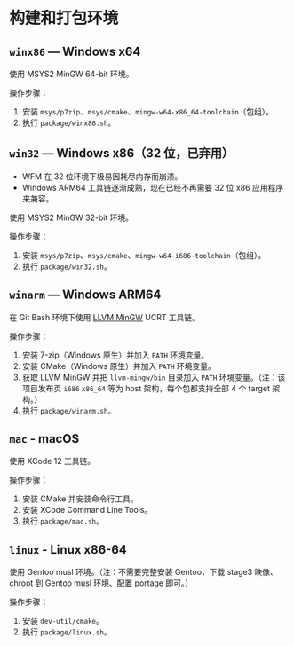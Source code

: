 # 构建和打包环境

## `winx86` — Windows x64

使用 MSYS2 MinGW 64-bit 环境。

操作步骤：
1. 安装 `msys/p7zip`、`msys/cmake`、`mingw-w64-x86_64-toolchain`（包组）。
2. 执行 `package/winx86.sh`。

## `win32` — Windows x86（32 位，已弃用）

* WFM 在 32 位环境下极易因耗尽内存而崩溃。
* Windows ARM64 工具链逐渐成熟，现在已经不再需要 32 位 x86 应用程序来兼容。

使用 MSYS2 MinGW 32-bit 环境。

操作步骤：
1. 安装 `msys/p7zip`、`msys/cmake`、`mingw-w64-i686-toolchain`（包组）。
2. 执行 `package/win32.sh`。

## `winarm` — Windows ARM64

在 Git Bash 环境下使用 [LLVM MinGW](https://github.com/mstorsjo/llvm-mingw) UCRT 工具链。

操作步骤：
1. 安装 7-zip（Windows 原生）并加入 `PATH` 环境变量。
2. 安装 CMake（Windows 原生）并加入 `PATH` 环境变量。
3. 获取 LLVM MinGW 并把 `llvm-mingw/bin` 目录加入 `PATH` 环境变量。（注：该项目发布页 `i686` `x86_64` 等为 host 架构，每个包都支持全部 4 个 target 架构。）
4. 执行 `package/winarm.sh`。

## `mac` - macOS

使用 XCode 12 工具链。

操作步骤：
1. 安装 CMake 并安装命令行工具。
2. 安装 XCode Command Line Tools。
3. 执行 `package/mac.sh`。

## `linux` - Linux x86-64

使用 Gentoo musl 环境。（注：不需要完整安装 Gentoo，下载 stage3 映像、chroot 到 Gentoo musl 环境、配置 portage 即可。）

操作步骤：
1. 安装 `dev-util/cmake`。
2. 执行 `package/linux.sh`。
